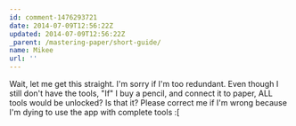 ```yaml
---
id: comment-1476293721
date: 2014-07-09T12:56:22Z
updated: 2014-07-09T12:56:22Z
_parent: /mastering-paper/short-guide/
name: Mikee
url: ''
---
```


Wait, let me get this straight. I'm sorry if I'm too redundant. Even though
I still don't have the tools, "If" I buy a pencil, and connect it to paper, ALL
tools would be unlocked? Is that it? Please correct me if I'm wrong because I'm
dying to use the app with complete tools :[
